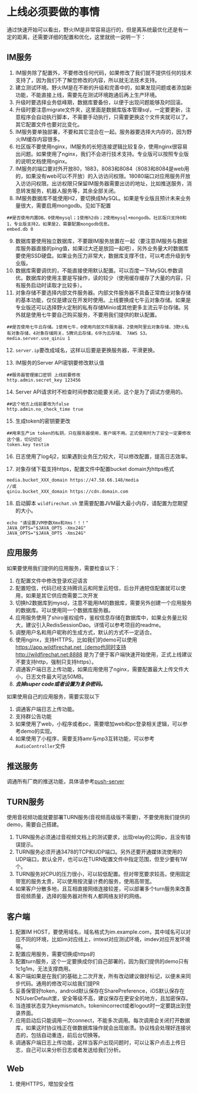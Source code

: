 # 上线必须要做的事情
通过快速开始可以看出，野火IM是非常容易运行的，但是离系统最优化还是有一定的距离，还需要详细的配置和优化，这里就统一说明一下：

## IM服务
1. IM服务除了配置外，不要修改任何代码，如果修改了我们就不提供任何的技术支持了，因为我们不了解您修改的内容，所以就无法技术支持。
2. 建立测试环境。野火IM是在不断的升级和完善中的，如果发现问题或者添加新功能，不能直接上线，需要先在测试环境跑通后再上生产环境。
3. 升级时要选择业务低峰期，数据库要备份，以便于出现问题能够及时回滚。
4. 升级时要注意migrate文件夹，这里面是数据库版本管理sql，一定要更新，注意程序会自动执行脚本，不需要手动执行，只需要更换这个文件夹就可以了。其它配置文件也要对比变化。
5. IM服务要单独部署，不要和其它混合在一起。服务器要选择大内存的，因为野火IM缓存内容很多。
6. 社区版不要使用nginx，IM服务的长短连接逻辑比较复杂，使用nginx很容易出问题。如果使用了nginx，我们不会进行技术支持。专业版可以按照专业版的说明文档使用nginx。
7. IM服务的端口要对外开放80，1883，8083和8084（8083和8084是web用的，如果没有web可以不开放）的入访访问权限。18080端口对应用服务开放入访访问权限。出访权限只保留IM服务器需要出访的地址，比如推送服务，消息转发服务，机器人服务等，其余全部关闭。
8. IM服务数据库不能使用H2，要切换成MySQL。如果是专业版且预计未来业务量很大，需要启用mongodb。见如下配置
```
##是否使用内置DB。0使用mysql；1使用h2db；2使用mysql+mongodb。社区版只支持0和1，专业版支持2。如果是2，需要配置mongodb信息。
embed.db 0
```
9. 数据库要使用独立数据库，不要跟IM服务放置在一起（要注意IM服务与数据库服务器直接的ping值，如果过大还是放回一起吧），另外业务量大时数据库要使用SSD硬盘。如果业务压力非常大，数据库支撑不住，可以考虑升级到专业版。
10. 数据库需要调优的，不能直接使用默认配置。可以百度一下MySQL参数调优。数据库的使用主要是写操作，读的较少（使用缓存缓存了大量的内容，只有服务启动时读取才比较多）。
11. 对象存储不要选择内部文件服务器。内部文件服务器不具备正常商业对象存储的基本功能，仅仅是建议在开发时使用。上线要换成七牛云对象存储。如果是专业版还可以选择野火定制的私有存储Minio或其他更多主流云平台存储。另外就是使用七牛要自己购买服务，不要用我们提供的默认配置。
```
##是否使用七牛云存储。1使用七牛，0使用内部文件服务器，2使用阿里云对象存储，3野火私有对象存储，4对象存储网关，5腾讯云存储，6华为云存储， 7AWS S3。
media.server.use_qiniu 1
```
12. ```server.ip```要改成域名，这样以后要是更换服务器，平滑更换。

13. IM服务的Server API密钥要修改默认值
```
##服务器管理接口密钥 上线前要修改
http.admin.secret_key 123456
```

14. Server API请求时不检查时间参数功能要关闭，这个是为了调试方便用的。
```
##这个地方上线前要改为false
http.admin.no_check_time true
```

15. 生成token的密钥要更改
```
##用来生产im token的私钥，只在服务器使用，客户端不用。正式使用时为了安全一定要修改这个值，切记切记
token.key testim
```

16. 日志使用了log4j2，如果遇到业务压力较大，可以修改配置，提高日志效率。

17. 对象存储下载支持https，配置文件中配置bucket domain为https格式
```
media.bucket_XXX_domain https://47.58.66.148/media
//或
qiniu.bucket_XXX_domain https://cdn.domain.com
```

18. 启动脚本 ```wildfirechat.sh``` 里需要配置JVM最大最小内存，请配置为您期望的大小。
```
echo "请设置JVM参数Xmx和Xms！！！"
JAVA_OPTS="$JAVA_OPTS -Xmx24G"
JAVA_OPTS="$JAVA_OPTS -Xms24G"
```

## 应用服务
如果要使用我们提供的应用服务，需要检查以下：
1. 在配置文件中修改登录欢迎语言
2. 配置短信，代码已经支持腾讯云和阿里云短信，后台开通短信配置就可以使用，如果是其它供应商需要二次开发
3. 切换h2数据库到mysql，注意不能用IM的数据库，需要另外创建一个应用服务的数据库。可以使用同一个数据库服务器。
4. 应用服务使用了shiro鉴权组件，鉴权信息存储在数据库中，如果业务量比较大，建议引入RedisSessionDao。详情可以参考项目的readme。
4. 调整用户名和用户昵称的生成方式，默认的方式不一定适合。
5. 使用nginx，支持HTTPS，比如我们的demo可以使用 https://app.wildfirechat.net（demo也同时支持 http://wildfirechat.net:8888 是为了便于客户端快速开始使用，正式上线建议不要支持http，强制只支持https）。
6. 调通客户端日志上传功能，如果应用使用了nginx，需要配置最大上传文件大小，日志文件最大可达50MB。
7. ***去掉super code或者设置为复杂密码。***

如果使用自己的应用服务，需要实现以下
1. 调通客户端日志上传功能。
2. 支持群公告功能
3. 如果使用了web，小程序或者pc，需要增加web和pc登录相关逻辑，可以参考demo的实现。
4. 如果使用了小程序，需要支持amr与mp3互转功能，可以参考```AudioController```文件

## 推送服务
调通所有厂商的推送功能，具体请参考[push-server](https://github.com/wildfirechat/push_server)

## TURN服务
使用音视频功能就要部署TURN服务(音视频高级版不需要)，不要使用我们提供的demo，需要自己搭建。
1. TURN服务必须通过音视频文档上的测试要求，出现relay的公网ip，且没有错误提示。
2. TURN服务必须开通3478的TCP和UDP端口。另外还要开通媒体流使用的UDP端口，默认全开，也可以在TURN配置文件中指定范围，但至少要有1W个。
3. TURN服务对CPU的压力很小，可以较低配置。但对带宽要求较高，使用固定带宽的服务太贵，可以使用按流量计费的服务，使用高带宽。
4. 如果客户分散多地，且互相直接网络连接较差，可以部署多个turn服务来改善音视频质量，选择的服务器对所有人都网络友好的网络。

## 客户端
1. 配置IM HOST，要使用域名，域名格式为im.example.com，其中域名可以对应不同的环境，比如im对应线上，imtest对应测试环境，imdev对应开发环境等。
2. 配置应用服务，需要切换成https的
3. 配置turn服务，这个一定要换成你们自己部署的，因为我们提供的demo只有1c1g1m，无法支撑商用。
4. 客户端如果是在我们的基础上二次开发，所有改动建议做好标记，以便未来同步代码。通用的修改可以给我们提PR
5. 妥善保管好token，android默认保存在SharePreference，iOS默认保存在NSUserDefault里，安全等级不高，建议保存在更安全的地方，且加密保存。
6. 当连接状态变为keymismatch，tokenincorrect或者logout时一定要跳出到登录界面。
7. 应用启动后只能调用一次connect，不能多次调用。每次调用会关闭打开数据库，如果这时协议栈正在做数据库操作就会出现崩溃。协议栈会处理好连接状态的，包括自动重连，前后台切换等。
8. 调通客户端日志上传功能，这样当客户出现问题时，可以让客户点击上传日志，自己可以来分析日志或者发送给我们分析。

## Web
1. 使用HTTPS，增加安全性
